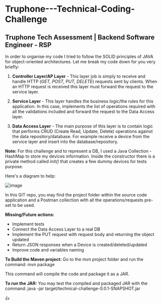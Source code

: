 # Truphone---Technical-Coding-Challenge

## Truphone Tech Assessment | Backend Software Engineer - RSP

In order to organise my code I tried to follow the SOLID principles of JAVA for object-oriented architectures. Let me break my code down for you very briefly:

1. **Controller Layer/AP Layer** - This layer job is simply to receive and handle HTTP (*GET, POST, PUT, DELETE*) requests sent by clients. When an HTTP request is received this layer must forward the request to the service layer.

2. **Service Layer** - This layer handles the business logic/the rules for this application. In this case, implements the list of operations required with all the validations included and forward the request to the Data Access layer.

3. **Data Access Layer** - The main purpose of this layer is to contain logic that performs CRUD (Create Read, Update, Delete) operations against the data repository/database.
For example receive a device from the service layer and insert into the database/repository. 

**Note:** For this challenge and to represent a DB, I used a Java Collection - HashMap to store my devices information. Inside the constructor there is a private method called *init()* that creates a few dummy devices for tests purpose.


Here's a diagram to help:

![image](https://user-images.githubusercontent.com/89163592/134897087-0c93b400-ade4-4960-b60b-87ea50cf293d.png)


In this GIT repo, you may find the project folder within the source code application and a Postman collection with all the operations/requests pre-set to be used.

**Missing/Future actions:**
- Implement tests
- Connect the Data Access Layer to a real DB
- Implement the PUT request with request body and returning the object updated
- Return JSON responses when a Device is created/deleted/updated
- Improve code and variables naming

**To Build the Maven project:**
Go to the mvn project folder and run the command: mvn package

This command will compile the code and package it as a JAR.

**To run the JAR:**
You may test the compiled and packaged JAR with the command: java -jar target/technical-challenge-0.0.1-SNAPSHOT.jar

👍
